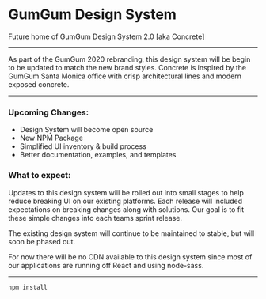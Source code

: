 # GumGum Design System

Future home of GumGum Design System 2.0 [aka Concrete]

---

As part of the GumGum 2020 rebranding, this design system will be begin to be updated to match the new brand styles. Concrete is inspired by the GumGum Santa Monica office with crisp architectural lines and modern exposed concrete.

---

### Upcoming Changes:

- Design System will become open source
- New NPM Package
- Simplified UI inventory & build process
- Better documentation, examples, and templates

### What to expect:

Updates to this design system will be rolled out into small stages to help reduce breaking UI on our existing platforms. Each release will included expectations on breaking changes along with solutions. Our goal is to fit these simple changes into each teams sprint release.

The existing design system will continue to be maintained to stable, but will soon be phased out.

For now there will be no CDN available to this design system since most of our applications are running off React and using node-sass.

---

`npm install`
